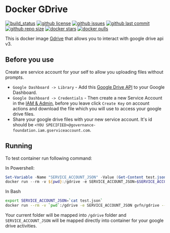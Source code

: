 # Docker GDrive

[![build_status](https://github.com/governance-foundation/docker-gdrive/workflows/ci/badge.svg?branch=master)](https://github.com/governance-foundation/docker-gdrive/actions?query=workflow%3Aci)
[![github license](https://img.shields.io/github/license/governance-foundation/docker-gdrive)](https://github.com/governance-foundation/docker-gdrive)
[![github issues](https://img.shields.io/github/issues/governance-foundation/docker-gdrive)](https://github.com/governance-foundation/docker-gdrive)
[![github last commit](https://img.shields.io/github/last-commit/governance-foundation/docker-gdrive)](https://github.com/governance-foundation/docker-gdrive)
[![github repo size](https://img.shields.io/github/repo-size/governance-foundation/docker-gdrive)](https://github.com/governance-foundation/docker-gdrive)
[![docker stars](https://img.shields.io/docker/stars/gvfn/docker-gdrive)](https://hub.docker.com/r/gvfn/docker-gdrive)
[![docker pulls](https://img.shields.io/docker/pulls/gvfn/docker-gdrive)](https://hub.docker.com/r/gvfn/docker-gdrive)

This is docker image [Gdrive](https://github.com/governance-foundation/gdrive) that allows you to interact with google drive api v3.

## Before you use

Create are service account for your self to allow you uploading files without prompts.

* `Google Dashboard -> Library` - Add this [Google Drive API](https://console.cloud.google.com/apis/library?q=google%20drive%20api) to your Google Dashboard.
* `Google Dashboard -> Credentials` - Then create a new Service Account in the [IAM & Admin](https://console.cloud.google.com/iam-admin/serviceaccounts), before you leave click `Create Key` on account actions and download the file which you will use to access your google drive files.
* Share your google drive files with your new service account. It's id should be `<YOU SPECIFIED>@governance-foundation.iam.gserviceaccount.com`.

## Running

To test container run following command:

In Powershell:

```powershell
Set-Variable -Name "SERVICE_ACCOUNT_JSON" -Value (Get-Content test.json -Raw)
docker run --rm -v ${pwd}:/gdrive -e SERVICE_ACCOUNT_JSON=$SERVICE_ACCOUNT_JSON gvfn/gdrive --config /gdrive --service-account-evar SERVICE_ACCOUNT_JSON list
```

In Bash

```bash
export SERVICE_ACCOUNT_JSON=`cat test.json`
docker run --rm -v `pwd`:/gdrive -e SERVICE_ACCOUNT_JSON gvfn/gdrive --config /gdrive --service-account-evar SERVICE_ACCOUNT_JSON list
```

Your current folder will be mapped into `/gdrive` folder and `SERVICE_ACCOUNT_JSON` will be mapped directly into container for your google drive activities.
